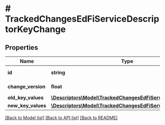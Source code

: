 # # TrackedChangesEdFiServiceDescriptorKeyChange

## Properties

Name | Type | Description | Notes
------------ | ------------- | ------------- | -------------
**id** | **string** | Resource identifier | [optional]
**change_version** | **float** | Change version | [optional]
**old_key_values** | [**\Descriptors\Model\TrackedChangesEdFiServiceDescriptorKey**](TrackedChangesEdFiServiceDescriptorKey.md) |  | [optional]
**new_key_values** | [**\Descriptors\Model\TrackedChangesEdFiServiceDescriptorKey**](TrackedChangesEdFiServiceDescriptorKey.md) |  | [optional]

[[Back to Model list]](../../README.md#models) [[Back to API list]](../../README.md#endpoints) [[Back to README]](../../README.md)
